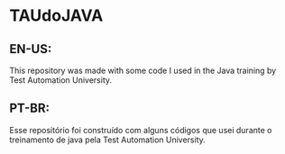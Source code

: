 # TAUdoJAVA

## EN-US:  
This repository was made with some code I used in the Java training by Test Automation University.

## PT-BR:  
Esse repositório foi construído com alguns códigos que usei durante o treinamento de java pela Test Automation University.
